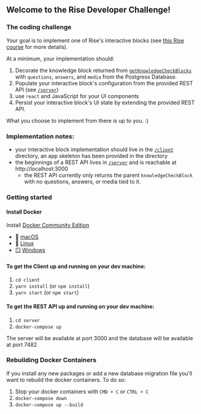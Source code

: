 ## Welcome to the Rise Developer Challenge!

### The coding challenge

Your goal is to implement one of Rise's interactive blocks (see [this Rise course](https://rise.articulate.com/share/IUB9zxbEaKjSQ89lw74eevjW1qC7d-54) for more details).

At a minimum, your implementation should:
1. Decorate the knowledge block returned from [`getKnowledgeCheckBlocks`](/server/src/index.js) with `questions`, `answers`, and `media` from the Postgress Database.
1. Populate your interactive block's configuration from the provided REST API (see [`/server`](/server/src/))
1. use `react` and JavaScript for your UI components
1. Persist your interactive block's UI state by extending the provided REST API.

What you choose to implement from there is up to you. :)

### Implementation notes:

- your interactive block implementation should live in the [`/client`](/client) directory, an app skeleton has been provided in the directory
- the beginnings of a REST API lives in [`/server`](/server/src/) and is reachable at http://localhost:3000
  - the REST API currently only returns the parent `knowledgeCheckBlock` with no questions, answers, or media tied to it.

### Getting started

#### Install Docker

Install [Docker Community Edition](https://hub.docker.com/search?q=&type=edition&offering=community)

- :apple: [macOS](https://hub.docker.com/editions/community/docker-ce-desktop-mac)
- :penguin: [Linux](https://hub.docker.com/search/?type=edition&offering=community&operating_system=linux)
- 🪟 [Windows](https://hub.docker.com/editions/community/docker-ce-desktop-windows)

#### To get the Client up and running on your dev machine:

1. `cd client`
1. `yarn install` (or `npm install`)
1. `yarn start` (or `npm start`)

#### To get the REST API up and running on your dev machine:

1. `cd server`
1. `docker-compose up`

The server will be available at port 3000 and the database will be available at port 7482

### Rebuilding Docker Containers

If you install any new packages or add a new database migration file you'll want to rebuild the docker containers. To do so:

1. Stop your docker containers with `CMD + C` or `CTRL + C`
1. `docker-compose down`
1. `docker-compose up --build`
